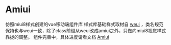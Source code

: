 # Amiui

仿照miui8样式创建的vue移动端组件库
样式库基础样式取材自 [weui](https://github.com/weui/weui) ，类名规范保持也与weui一致，除了class前缀从weui改成amiui之外，只做向miui8视觉样式靠拢的调整。
组件完善中，具体进度请看文档 [Amiui](http://amiui.asseek.com)
